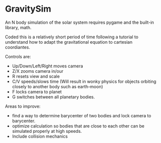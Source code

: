 # GravitySim
An N body simulation of the solar system
requires pygame and the built-in library, math.

Coded this is a relatively short period of time following a tutorial to understand how to adapt the gravitational equation to cartesian coordiantes.

Controls are:

* Up/Down/Left/Right moves camera
* Z/X zooms camera in/our
* R resets view and scale
* C/V speeds/slows time (Will result in wonky physics for objects orbiting closely to another body such as earth-moon)
* F locks camera to planet
* G switches between all planetary bodies.

Areas to improve:
* find a way to determine barycenter of two bodies and lock camera to barycenter.
* optimize calculation so bodies that are close to each other can be simulated properly at high speeds.
* Include collision mechanics
